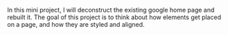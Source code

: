 In this mini project, I will deconstruct the existing google home page and rebuilt it. The goal of this project is to think about how elements get placed on a page, and how they are styled and aligned.
